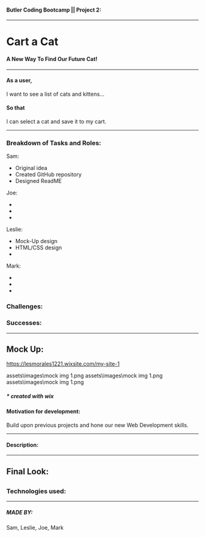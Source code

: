 #### Butler Coding Bootcamp || Project 2:

---

# Cart a Cat

#### A New Way To Find Our Future Cat!

---

#### As a user,

I want to see a list of cats and kittens...

#### So that

I can select a cat and save it to my cart.

---

### Breakdown of Tasks and Roles:


Sam:

- Original idea
- Created GitHub repository
- Designed ReadME


Joe:

- 
- 
- 

Leslie:

- Mock-Up design
- HTML/CSS design
- 

Mark:

- 
- 
- 

### Challenges:



### Successes:


---

## Mock Up:

https://lesmorales1221.wixsite.com/my-site-1

assets\images\mock img 1.png
assets\images\mock img 1.png
assets\images\mock img 1.png

##### \* created with wix

#### Motivation for development:

Build upon previous projects and hone our new Web Development skills.

---

#### Description:



---

## Final Look:




## 

### Technologies used:



---

##### MADE BY:
Sam, Leslie, Joe, Mark
